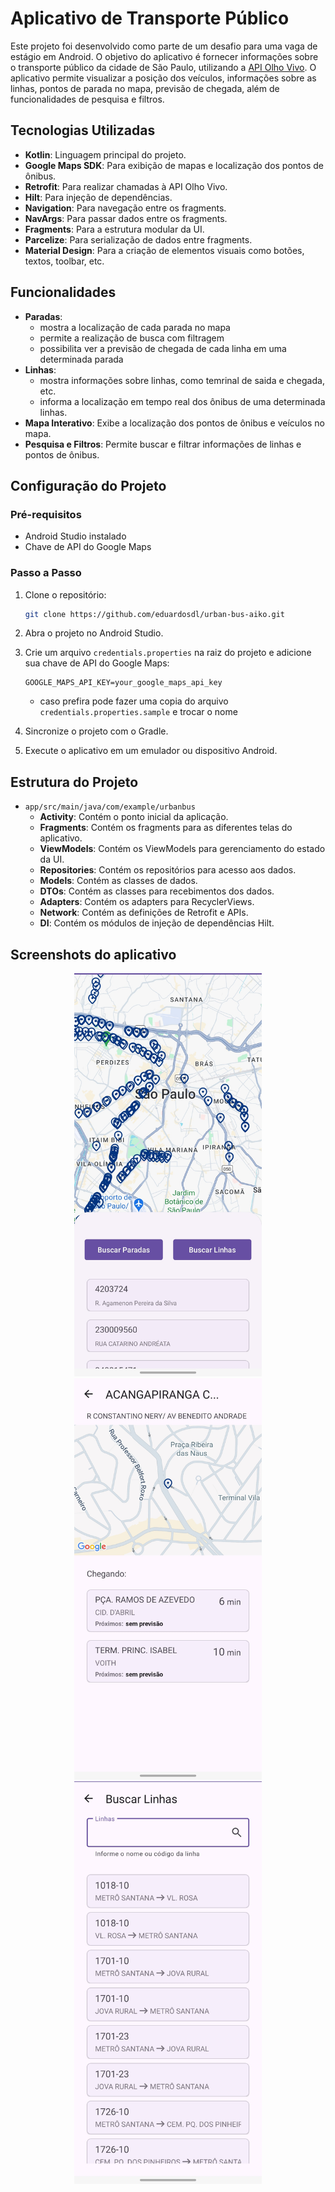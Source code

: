 # Aplicativo de Transporte Público

Este projeto foi desenvolvido como parte de um desafio para uma vaga de estágio em Android. O objetivo do aplicativo é fornecer informações sobre o transporte público da cidade de São Paulo, utilizando a [API Olho Vivo](https://www.sptrans.com.br/desenvolvedores/api-do-olho-vivo-guia-de-referencia/). O aplicativo permite visualizar a posição dos veículos, informações sobre as linhas, pontos de parada no mapa, previsão de chegada, além de funcionalidades de pesquisa e filtros.

## Tecnologias Utilizadas

- **Kotlin**: Linguagem principal do projeto.
- **Google Maps SDK**: Para exibição de mapas e localização dos pontos de ônibus.
- **Retrofit**: Para realizar chamadas à API Olho Vivo.
- **Hilt**: Para injeção de dependências.
- **Navigation**: Para navegação entre os fragments.
- **NavArgs**: Para passar dados entre os fragments.
- **Fragments**: Para a estrutura modular da UI.
- **Parcelize**: Para serialização de dados entre fragments.
- **Material Design**: Para a criação de elementos visuais como botões, textos, toolbar, etc.

## Funcionalidades
- **Paradas**:
  - mostra a localização de cada parada no mapa
  - permite a realização de busca com filtragem
  - possibilita ver a previsão de chegada de cada linha em uma determinada parada
- **Linhas**:
  - mostra informações sobre linhas, como temrinal de saida e chegada, etc.
  - informa a localização em tempo real dos ônibus de uma determinada linhas. 
- **Mapa Interativo**: Exibe a localização dos pontos de ônibus e veículos no mapa.
- **Pesquisa e Filtros**: Permite buscar e filtrar informações de linhas e pontos de ônibus.

## Configuração do Projeto

### Pré-requisitos

- Android Studio instalado
- Chave de API do Google Maps

### Passo a Passo

1. Clone o repositório:

   ```bash
   git clone https://github.com/eduardosdl/urban-bus-aiko.git
   ```

2. Abra o projeto no Android Studio.

3. Crie um arquivo `credentials.properties` na raiz do projeto e adicione sua chave de API do Google Maps:

   ```properties
   GOOGLE_MAPS_API_KEY=your_google_maps_api_key
   ```
   - caso prefira pode fazer uma copia do arquivo `credentials.properties.sample` e trocar o nome

5. Sincronize o projeto com o Gradle.

6. Execute o aplicativo em um emulador ou dispositivo Android.

## Estrutura do Projeto

- `app/src/main/java/com/example/urbanbus`
  - **Activity**: Contém o ponto inicial da aplicação.
  - **Fragments**: Contém os fragments para as diferentes telas do aplicativo.
  - **ViewModels**: Contém os ViewModels para gerenciamento do estado da UI.
  - **Repositories**: Contém os repositórios para acesso aos dados.
  - **Models**: Contém as classes de dados.
  - **DTOs**: Contém as classes para recebimentos dos dados.
  - **Adapters**: Contém os adapters para RecyclerViews.
  - **Network**: Contém as definições de Retrofit e APIs.
  - **DI**: Contém os módulos de injeção de dependências Hilt.

## Screenshots do aplicativo 
<p align="center">
  <img src="./screenshots/screenshot1.jpg" alt="Home" width="300" />
  <img src="./screenshots/screenshot2.jpg" alt="Stop arrival" width="300" />
  <img src="./screenshots/screenshot3.jpg" alt="List lines" width="300" />
</p>
